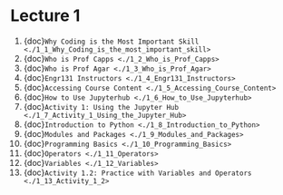 # Lecture 1

1. {doc}`Why Coding is the Most Important Skill <./1_1_Why_Coding_is_the_most_important_skill>`
2. {doc}`Who is Prof Capps <./1_2_Who_is_Prof_Capps>`
3. {doc}`Who is Prof Agar <./1_3_Who_is_Prof_Agar>`
4. {doc}`Engr131 Instructors <./1_4_Engr131_Instructors>`
5. {doc}`Accessing Course Content <./1_5_Accessing_Course_Content>`
6. {doc}`How to Use Jupyterhub <./1_6_How_to_Use_Jupyterhub>`
7. {doc}`Activity 1: Using the Jupyter Hub <./1_7_Activity_1_Using_the_Jupyter_Hub>`
8. {doc}`Introduction to Python <./1_8_Introduction_to_Python>`
9. {doc}`Modules and Packages <./1_9_Modules_and_Packages>`
10. {doc}`Programming Basics <./1_10_Programming_Basics>`
11. {doc}`Operators <./1_11_Operators>`
12. {doc}`Variables <./1_12_Variables>`
13. {doc}`Activity 1.2: Practice with Variables and Operators <./1_13_Activity_1_2>`
